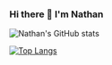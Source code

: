 

  ### Hi there 👋 I'm Nathan

![Nathan's GitHub stats](https://github-readme-stats.vercel.app/api?username=NathanCoquelin&show_icons=true&theme=github_dark_dimmed)

[![Top Langs](https://github-readme-stats.vercel.app/api/top-langs/?username=NathanCoquelin)](https://github.com/anuraghazra/github-readme-stats)


